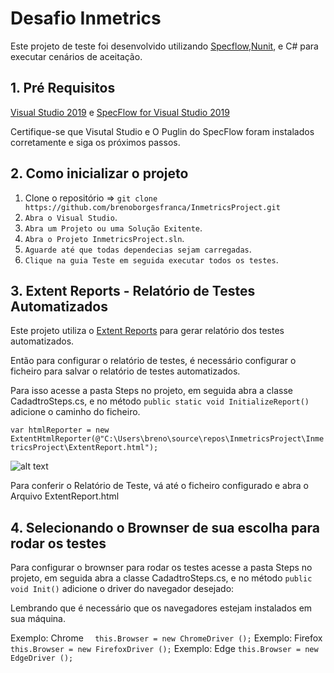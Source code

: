 # Desafio Inmetrics

Este projeto de teste foi desenvolvido utilizando [Specflow](https://specflow.org/),[Nunit](https://nunit.org/), e C# para executar cenários de aceitação.


## 1. Pré Requisitos

[Visual Studio 2019](https://visualstudio.microsoft.com/pt-br/vs/?rr=https%3A%2F%2Fwww.google.com%2F) e
[SpecFlow for Visual Studio 2019](https://marketplace.visualstudio.com/items?itemName=TechTalkSpecFlowTeam.SpecFlowForVisualStudio)

Certifique-se que  Visutal Studio e O Puglin do SpecFlow foram instalados corretamente e siga os próximos passos.

## 2. Como inicializar o projeto

1. Clone o repositório => `git clone https://github.com/brenoborgesfranca/InmetricsProject.git`
2. `Abra o Visual Studio`.
3. `Abra um Projeto ou uma Solução Exitente`.
4. `Abra o Projeto InmetricsProject.sln`.
5. `Aguarde até que todas dependecias sejam carregadas`.
5. `Clique na guia Teste em seguida executar todos os testes`.

## 3. Extent Reports - Relatório de Testes Automatizados

Este projeto utiliza o [Extent Reports](http://extentreports.com/) para gerar relatório dos testes automatizados.

Então para configurar o relatório de testes, é necessário configurar o ficheiro para salvar o relatório de testes automatizados.

Para isso acesse a pasta Steps no projeto, em seguida abra a classe CadadtroSteps.cs, e no método `public static void InitializeReport()`
adicione o caminho do ficheiro.

`var htmlReporter = new ExtentHtmlReporter(@"C:\Users\breno\source\repos\InmetricsProject\InmetricsProject\ExtentReport.html");`

![alt text](https://github.com/executeautomation/SeleniumWithSpecflow/blob/master/report.png)


Para conferir o Relatório de Teste, vá até o ficheiro configurado e abra o Arquivo ExtentReport.html

## 4. Selecionando o Brownser de sua escolha para rodar os testes

Para configurar o brownser para rodar os testes acesse a pasta Steps no projeto, em seguida abra a classe CadadtroSteps.cs, e no método `public void Init()`
adicione o driver do navegador desejado:

Lembrando que é necessário que os navegadores estejam instalados em sua máquina.

Exemplo: Chrome
`  this.Browser = new ChromeDriver ();`
Exemplo: Firefox
`  this.Browser = new FirefoxDriver ();`
Exemplo: Edge
`this.Browser = new EdgeDriver ();`



